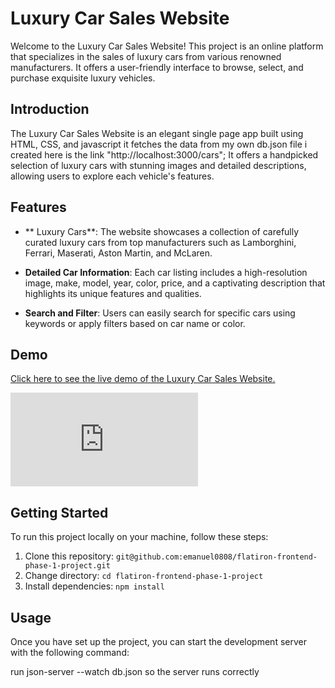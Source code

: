 # Luxury Car Sales Website

Welcome to the Luxury Car Sales Website! This project is an online platform that specializes in the sales of luxury cars from various renowned manufacturers. It offers a user-friendly interface to browse, select, and purchase exquisite luxury vehicles.

## Introduction

The Luxury Car Sales Website is an elegant single page app built using HTML, CSS, and javascript it fetches the data from my own db.json file  i created here is the link  "http://localhost:3000/cars"; It offers a handpicked selection of luxury cars with stunning images and detailed descriptions, allowing users to explore each vehicle's features. 

## Features

- ** Luxury Cars**: The website showcases a collection of carefully curated luxury cars from top manufacturers such as Lamborghini, Ferrari, Maserati, Aston Martin, and McLaren.

- **Detailed Car Information**: Each car listing includes a high-resolution image, make, model, year, color, price, and a captivating description that highlights its unique features and qualities.

- **Search and Filter**: Users can easily search for specific cars using keywords or apply filters based on car name or color.


## Demo

[Click here to see the live demo of the Luxury Car Sales Website.](http://127.0.0.1:3001/index.html)

![Luxury Car Sales Website Demo](http://127.0.0.1:3001/index.html)

## Getting Started

To run this project locally on your machine, follow these steps:

1. Clone this repository: `git@github.com:emanuel0808/flatiron-frontend-phase-1-project.git`
2. Change directory: `cd flatiron-frontend-phase-1-project`
3. Install dependencies: `npm install` 

## Usage

Once you have set up the project, you can start the development server with the following command:

run json-server --watch db.json so the server runs correctly

